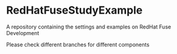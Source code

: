 # RedHatFuseStudyExample
A repository containing the settings and examples on RedHat Fuse Development

Please check different branches for different components
